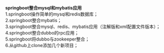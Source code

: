 **springboot整合mysql和mybatis应用**<br>
1.springboot操作简单的mysql和redis数据库；<br>
2.springboot整合mybatis；<br>
3.springboot整合mysql、redis、mybatis应用（注解版和xml配置文件版本）；<br>
4.springboot整合dubbo的rpc应用；<br>
5.springboot将dubbo与zookeeper整合；<br>
6.从github上clone添加几个新项目；
